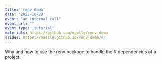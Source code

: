 ```yaml
---
title: 'renv demo'
date: '2022-10-20'
event: "an internal call"
event_url: ""
event_type: 'tutorial'
materials: https://github.com/maelle/renv-demo
slides: https://maelle.github.io/renv-demo/#/
---
```


Why and how to use the renv package to handle the R dependencies of a project.